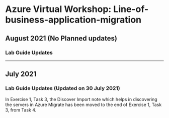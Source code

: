 # Azure Virtual Workshop: Line-of-business-application-migration

## August 2021 (No Planned updates)
### Lab Guide Updates 

------------------

## July 2021
### Lab Guide Updates (Updated on 30 July 2021)
In Exercise 1, Task 3, the Discover Import note which helps in discovering the servers in Azure Migrate has been moved to the end of Exercise 1, Task 3, from Task 4.

